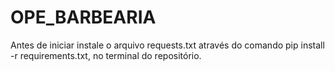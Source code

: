 # OPE_BARBEARIA
<p> Antes de iniciar instale o arquivo requests.txt através do comando pip install -r requirements.txt, no terminal do repositório.</p>
